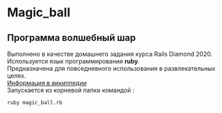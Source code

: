# Magic_ball
## Программа волшебный шар
Выполнено в качестве домашнего задания курса Rails Diamond 2020.  
Используется язык программирования **ruby**.  
Предназначена для повседневного использования в развлекательных целях.  
[Информация в википпедии](https://ru.wikipedia.org/wiki/Magic_8_ball)  
Запускается из корневой папки командой :

```ruby magic_ball.rb```
